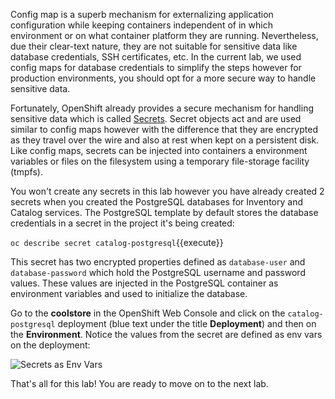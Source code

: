Config map is a superb mechanism for externalizing application configuration while keeping 
containers independent of in which environment or on what container platform they are running. 
Nevertheless, due their clear-text nature, they are not suitable for sensitive data like 
database credentials, SSH certificates, etc. In the current lab, we used config maps for database 
credentials to simplify the steps however for production environments, you should opt for a more 
secure way to handle sensitive data.

Fortunately, OpenShift already provides a secure mechanism for handling sensitive data which is 
called [Secrets](https://docs.openshift.com/container-platform/3.6/dev_guide/secrets.html). Secret objects act and are used 
similar to config maps however with the difference that they are encrypted as they travel over the wire 
and also at rest when kept on a persistent disk. Like config maps, secrets can be injected into 
containers a environment variables or files on the filesystem using a temporary file-storage 
facility (tmpfs).

You won't create any secrets in this lab however you have already created 2 secrets when you created 
the PostgreSQL databases for Inventory and Catalog services. The PostgreSQL template by default stores 
the database credentials in a secret in the project it's being created:

`oc describe secret catalog-postgresql`{{execute}}

This secret has two encrypted properties defined as `database-user` and `database-password` which hold 
the PostgreSQL username and password values. These values are injected in the PostgreSQL container as 
environment variables and used to initialize the database.

Go to the **coolstore** in the OpenShift Web Console and click on the `catalog-postgresql` 
deployment (blue text under the title **Deployment**) and then on the **Environment**. Notice the values 
from the secret are defined as env vars on the deployment:

![Secrets as Env Vars](https://raw.githubusercontent.com/openshift-roadshow/cloud-native-katacoda/master/assets/config-psql-secret.png)

That's all for this lab! You are ready to move on to the next lab.